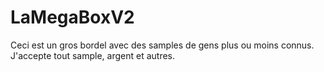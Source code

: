 # LaMegaBoxV2
Ceci est un gros bordel avec des samples de gens plus ou moins connus. 
J'accepte tout sample, argent et autres. 
